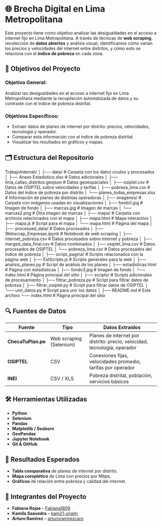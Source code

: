 # 🌐 Brecha Digital en Lima Metropolitana

Este proyecto tiene como objetivo analizar las desigualdades en el acceso a internet fijo en Lima Metropolitana. A través de técnicas de **web scraping**, recolección de **datos abiertos** y análisis visual, identificamos cómo varían los precios y velocidades del internet entre distritos, y cómo esto se relaciona con el **índice de pobreza** en cada zona.

## 🎯 Objetivos del Proyecto

### Objetivo General:
Analizar las desigualdades en el acceso a internet fijo en Lima Metropolitana mediante la recopilación automatizada de datos y su contraste con el índice de pobreza distrital.

### Objetivos Específicos:
- Extraer datos de planes de internet por distrito: precios, velocidades, tecnología y operador.
- Comparar esta información con el índice de pobreza distrital.
- Visualizar los resultados en gráficos y mapas.

## 🗂️ Estructura del Repositorio
TrabajoInternet/
│
├── data/ # Carpeta con los datos crudos y procesados
│ ├── Anexo Estadistico.xlsx # Datos adicionales
│ ├── lima_callao_distritos.geojson # Datos geoespaciales
│ ├── osiptel.csv # Datos de OSIPTEL sobre velocidades y tarifas
│ ├── pobreza_lima.csv # Datos del índice de pobreza por distrito
│ └── planes_todas_empresas.xlsx # Información de planes de distintas operadoras
│
├── imagenes/ # Carpeta con imágenes usadas en visualizaciones
│ ├── fondo1.jpg # Imagen de fondo
│ ├── marcas.jpg # Imagen de marcas
│ └── marcas2.png # Otra imagen de marcas
│
├── mapa/ # Carpeta con archivos relacionados con el mapa
│ ├── mapa.html # Mapa interactivo
│ ├── mapa.js # Script para el mapa
│ └── mapa.html # Página del mapa
│
├── processed_data/ # Datos procesados
│ ├── Webscrap_Empresas.ipynb # Notebook de web scraping
│ ├── internet_pobreza.csv # Datos procesados sobre internet y pobreza
│ ├── merged_data_final.csv # Datos combinados
│ ├── osiptel_lima.csv # Datos procesados de OSIPTEL
│ └── pobreza_lima.csv # Datos procesados del índice de pobreza
│
├── script_pagina/ # Scripts relacionados con la página web
│ ├── EstScripts.js # Scripts generales para la web
│ ├── analisis_planes.py # Script de análisis de los planes
│ ├── estadisticas.html # Página con estadísticas
│ ├── fondo3.jpg # Imagen de fondo
│ └── index.html # Página principal del sitio
│
├── scripts/ # Scripts adicionales de procesamiento
│ ├── filtrar_pobreza.py # Script para filtrar datos de pobreza
│ ├── filtrar_osiptel.py # Script para filtrar datos de OSIPTEL
│ └── unir_datos.py # Script para unir los datos
│
├── README.md # Este archivo
└── index.html # Página principal del sitio

## 🔍 Fuentes de Datos

| Fuente               | Tipo                  | Datos Extraídos                                                                         |
|----------------------|-----------------------|-----------------------------------------------------------------------------------------|
| **ChecaTuPlan.pe**    | Web scraping (Selenium) | Planes de internet por distrito: precio, velocidad, tecnología, operador               |
| **OSIPTEL**           | CSV                   | Conexiones fijas, velocidades promedio, tarifas por operador                             |
| **INEI**              | CSV / XLS             | Pobreza distrital, población, servicios básicos                                        |

## 🛠️ Herramientas Utilizadas

- **Python**
- **Selenium**
- **Pandas**
- **Matplotlib / Seaborn**
- **GeoPandas**
- **Jupyter Notebook**
- **Git & GitHub**

## 📌 Resultados Esperados

- **Tabla comparativa** de planes de internet por distrito.
- **Mapa coroplético** de Lima con precios por Mbps.
- **Gráficos** de relación entre pobreza y calidad del internet.

## 👥 Integrantes del Proyecto

- **Fabiana Rojas** – [Fabiana1809](https://github.com/Fabiana1809)
- **Kamila Saavedra** – [kam21-unalm](https://github.com/kam21-unalm)
- **Arturo Ramirez** – [arturoramirezcaro](https://github.com/arturoramirezcaro)






